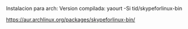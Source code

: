 Instalacion para arch:
Version compilada:
yaourt -Si tid/skypeforlinux-bin

https://aur.archlinux.org/packages/skypeforlinux-bin/
